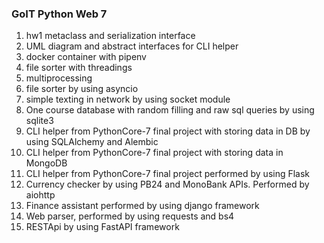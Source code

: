 <h3>GoIT Python Web 7</h3>
<ol>
    <li>hw1 metaclass and serialization interface</li>
    <li>UML diagram and abstract interfaces for CLI helper</li>
    <li>docker container with pipenv</li>
    <li>file sorter with threadings</li>
    <li>multiprocessing</li>
    <li>file sorter by using asyncio</li>
    <li>simple texting in network by using socket module</li>
    <li>One course database with random filling and raw sql queries by using sqlite3</li>
    <li>CLI helper from PythonCore-7 final project with storing data in DB by using SQLAlchemy and Alembic</li> 
    <li>CLI helper from PythonCore-7 final project with storing data in MongoDB</li>
    <li>CLI helper from PythonCore-7 final project performed by using Flask</li> 
    <li>Currency checker by using PB24 and MonoBank APIs. Performed by aiohttp</li>
    <li>Finance assistant performed by using django framework</li>
    <li>Web parser, performed by using requests and bs4</li> 
    <li>RESTApi by using FastAPI framework</li>
</ol>
